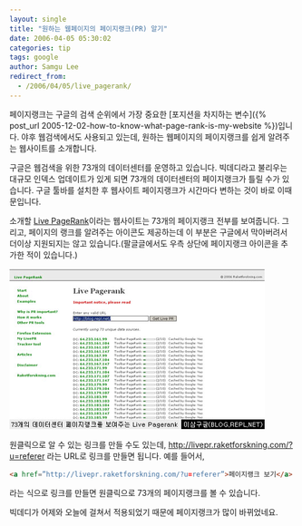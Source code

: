 ```yaml
---
layout: single
title: "원하는 웹페이지의 페이지랭크(PR) 알기"
date: 2006-04-05 05:30:02
categories: tip
tags: google
author: Samgu Lee
redirect_from:
  - /2006/04/05/live_pagerank/
---
```


페이지랭크는 구글의 검색 순위에서 가장 중요한 [포지션을 차지하는 변수]({% post_url 2005-12-02-how-to-know-what-page-rank-is-my-website %})입니다. 야후 웹검색에서도 사용되고 있는데, 원하는 웹페이지의 페이지랭크를 쉽게 알려주는 웹사이트를 소개합니다.

구글은 웹검색을 위한 73개의 데이터센터를 운영하고 있습니다. 빅데디라고 불리우는 대규모 인덱스 업데이트가 있게 되면 73개의 데이터센터의 페이지랭크가 틀릴 수가 있습니다. 구글 툴바를 설치한 후 웹사이트 페이지랭크가 시간마다 변하는 것이 바로 이때문입니다.

소개할 [Live PageRank](http://livepr.raketforskning.com/)이라는 웹사이트는 73개의 페이지랭크 전부를 보여줍니다. 그리고, 페이지의 랭크를 알려주는 아이콘도 제공하는데 이 부분은 구글에서 막아버려서 더이상 지원되지는 않고 있습니다.(팔글글에서도 우측 상단에 페이지랭크 아이콘을 추가한 적이 있습니다.)

![73개의 페이지랭크를 보여주는 Live Pagerank](/assets/live_pagerank.jpg)

원클릭으로 알 수 있는 링크를 만들 수도 있는데, http://livepr.raketforskning.com/?u=referer 라는 URL로 링크를 만들면 됩니다. 예를 들어서,

```html
<a href=”http://livepr.raketforskning.com/?u=referer”>페이지랭크 보기</a>
```

라는 식으로 링크를 만들면 원클릭으로 73개의 페이지랭크를 볼 수 있습니다.

빅데디가 어제와 오늘에 걸쳐서 적용되었기 때문에 페이지랭크가 많이 바뀌었네요.
